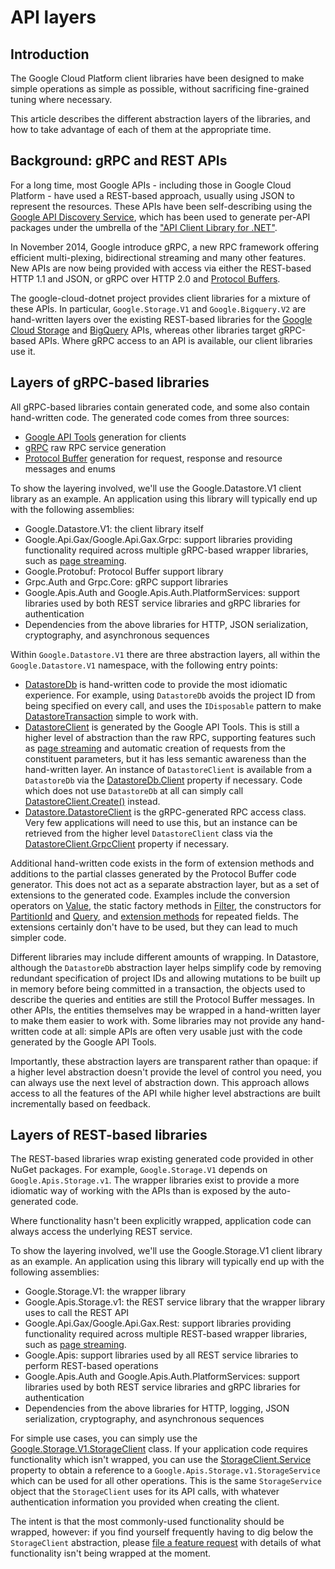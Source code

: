# API layers

## Introduction

The Google Cloud Platform client libraries have been designed to make simple
operations as simple as possible, without sacrificing fine-grained tuning where
necessary.

This article describes the different abstraction layers of the libraries, and how to take
advantage of each of them at the appropriate time.

## Background: gRPC and REST APIs

For a long time, most Google APIs - including those in Google Cloud Platform - have
used a REST-based approach, usually using JSON to represent the resources. These APIs
have been self-describing using the [Google API Discovery Service](https://developers.google.com/discovery/),
which has been used to generate per-API packages under the umbrella of the
["API Client Library for .NET"](https://developers.google.com/api-client-library/dotnet).

In November 2014, Google introduce gRPC, a new RPC framework offering efficient multi-plexing,
bidirectional streaming and many other features. New APIs are now being provided with access via
either the REST-based HTTP 1.1 and JSON, or gRPC over HTTP 2.0 and
[Protocol Buffers](https://developers.google.com/protocol-buffers/).

The google-cloud-dotnet project provides client libraries for a mixture of these APIs. In particular,
`Google.Storage.V1` and `Google.Bigquery.V2` are hand-written layers over the existing REST-based
libraries for the [Google Cloud Storage](https://cloud.google.com/storage) and
[BigQuery](https://cloud.google.com/bigquery) APIs, whereas other libraries target gRPC-based APIs.
Where gRPC access to an API is available, our client libraries use it.

## Layers of gRPC-based libraries

All gRPC-based libraries contain generated code, and some also contain hand-written code. The 
generated code comes from three sources:

- [Google API Tools](https://github.com/googleapis/toolkit) generation for clients
- [gRPC](http://www.grpc.io) raw RPC service generation
- [Protocol Buffer](https://developers.google.com/protocol-buffers/) generation
  for request, response and resource messages and enums

To show the layering involved, we'll use the Google.Datastore.V1 client library as an example.
An application using this library will typically end up with the following assemblies:

- Google.Datastore.V1: the client library itself
- Google.Api.Gax/Google.Api.Gax.Grpc: support libraries providing functionality required across multiple
  gRPC-based wrapper libraries, such as [page streaming](page-streaming.md).
- Google.Protobuf: Protocol Buffer support library
- Grpc.Auth and Grpc.Core: gRPC support libraries
- Google.Apis.Auth and Google.Apis.Auth.PlatformServices: support libraries used by both
  REST service libraries and gRPC libraries for authentication
- Dependencies from the above libraries for HTTP, JSON serialization, cryptography, and
  asynchronous sequences

Within `Google.Datastore.V1` there are three abstraction layers, all within
the `Google.Datastore.V1` namespace, with the following entry points:

- [DatastoreDb](Google.Datastore.V1/api/Google.Datastore.V1.DatastoreDb.html) is hand-written code
  to provide the most idiomatic experience. For example, using `DatastoreDb` avoids the project ID
  from being specified on every call, and uses the `IDisposable` pattern to make
  [DatastoreTransaction](Google.Datastore.V1/api/Google.Datastore.V1.DatastoreTransaction.html)
  simple to work with.
- [DatastoreClient](Google.Datastore.V1/api/Google.Datastore.V1.DatastoreClient.html) is generated by the
  Google API Tools. This is still a higher level of abstraction than the raw RPC, supporting 
  features such as [page streaming](page-streaming.md) and automatic creation of requests from the 
  constituent parameters, but it has less semantic awareness than the hand-written layer.
  An instance of `DatastoreClient` is available from a `DatastoreDb` via the
  [DatastoreDb.Client](Google.Datastore.V1/api/Google.Datastore.V1.DatastoreDb.html#Google_Datastore_V1_DatastoreDb_Client) property if necessary.
  Code which does not use `DatastoreDb` at all can simply call
  [DatastoreClient.Create()](Google.Datastore.V1/api/Google.Datastore.V1.DatastoreClient.html#Google_Datastore_V1_DatastoreClient_Create) instead.
- [Datastore.DatastoreClient](Google.Datastore.V1/api/Google.Datastore.V1.Datastore.DatastoreClient.html) is
  the gRPC-generated RPC access class. Very few applications will need to use this, but an instance can be retrieved
  from the higher level `DatastoreClient` class via the
  [DatastoreClient.GrpcClient](Google.Datastore.V1/api/Google.Datastore.V1.DatastoreClient.html#Google_Datastore_V1_DatastoreClient_GrpcClient) property if necessary.

Additional hand-written code exists in the form of extension methods and additions to the partial 
classes generated by the Protocol Buffer code generator. This does not act as a separate abstraction
layer, but as a set of extensions to the generated code. Examples include the conversion operators on
[Value](Google.Datastore.V1/api/Google.Datastore.V1.Value.html), the static factory methods
in [Filter](Google.Datastore.V1/api/Google.Datastore.V1.Filter.html), the constructors
for [PartitionId](Google.Datastore.V1/api/Google.Datastore.V1.PartitionId.html) and
[Query](Google.Datastore.V1/api/Google.Datastore.V1.Query.html), and
[extension methods](Google.Datastore.V1/api/Google.Datastore.V1.QueryExtensions.html) for
repeated fields. The extensions certainly don't have to be used, but they can lead to much simpler code.

Different libraries may include different amounts of wrapping. In Datastore, although the
`DatastoreDb` abstraction layer helps simplify code by removing redundant specification of
project IDs and allowing mutations to be built up in memory before being committed in a transaction,
the objects used to describe the queries and entities are still the Protocol Buffer messages. In other
APIs, the entities themselves may be wrapped in a hand-written layer to make them easier to work with.
Some libraries may not provide any hand-written code at all: simple APIs are often very usable just
with the code generated by the Google API Tools.

Importantly, these abstraction layers are transparent rather than opaque: if a higher level abstraction
doesn't provide the level of control you need, you can always use the next level of abstraction down.
This approach allows access to all the features of the API while higher level abstractions are
built incrementally based on feedback.

## Layers of REST-based libraries

The REST-based libraries wrap existing generated code provided in other NuGet packages. For example,
`Google.Storage.V1` depends on `Google.Apis.Storage.v1`. The wrapper libraries exist to provide
a more idiomatic way of working with the APIs than is exposed by the auto-generated code.

Where functionality hasn't been explicitly wrapped, application code can always access
the underlying REST service.

To show the layering involved, we'll use the Google.Storage.V1 client library as an example.
An application using this library will typically end up with the following assemblies:

- Google.Storage.V1: the wrapper library
- Google.Apis.Storage.v1: the REST service library that the wrapper library uses to call the REST API
- Google.Api.Gax/Google.Api.Gax.Rest: support libraries providing functionality required across multiple
  REST-based wrapper libraries, such as [page streaming](page-streaming.md).
- Google.Apis: support libraries used by all REST service libraries
  to perform REST-based operations
- Google.Apis.Auth and Google.Apis.Auth.PlatformServices: support libraries used by both
  REST service libraries and gRPC libraries for authentication
- Dependencies from the above libraries for HTTP, logging, JSON serialization, cryptography, and
  asynchronous sequences

For simple use cases, you can simply use the
[Google.Storage.V1.StorageClient](Google.Storage.V1/api/Google.Storage.V1.StorageClient.html) class.
If your application code requires functionality which isn't wrapped, you can use the
[StorageClient.Service](Google.Storage.V1/api/Google.Storage.V1.StorageClient.html##Google_Storage_V1_StorageClient_Service) property
to obtain a reference to a `Google.Apis.Storage.v1.StorageService` which can be used
for all other operations. This is the same `StorageService` object that the `StorageClient`
uses for its API calls, with whatever authentication information you provided when creating
the client.

The intent is that the most commonly-used functionality should be wrapped, however: if you
find yourself frequently having to dig below the `StorageClient` abstraction, please
[file a feature request](https://github.com/GoogleCloudPlatform/google-cloud-dotnet/issues/new)
with details of what functionality isn't being wrapped at the moment.
